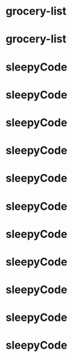 # grocery-list
# grocery-list
# sleepyCode
# sleepyCode
# sleepyCode
# sleepyCode
# sleepyCode
# sleepyCode
# sleepyCode
# sleepyCode
# sleepyCode
# sleepyCode
# sleepyCode
